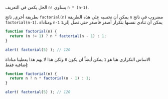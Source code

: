 

الحل يكمن في التعريف `n!` يساوي `n * (n-1)`.


بطريقة أخري, ناتج `factorial(n)` يمكن أن نحسبه علي هذه الطريقة `n` مضروب في ناتج `factorial(n-1)`. ومناداة `n-1`  يمكن أن تنادي نفسها بتكرار أصغر فأصغر حتي نصل إلي`1`

```js run
function factorial(n) {
  return (n != 1) ? n * factorial(n - 1) : 1;
}

alert( factorial(5) ); // 120
```

الاساس التكراري هنا هو `1` يمكن أيضاً ان يكون `0` ولكن هذا لا يهم هذا يعطينا مناداة إضافية فقط:

```js run
function factorial(n) {
  return n ? n * factorial(n - 1) : 1;
}

alert( factorial(5) ); // 120
```
